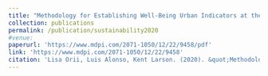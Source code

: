 ```yaml
---
title: "Methodology for Establishing Well-Being Urban Indicators at the District Level to be Used on the CityScope Platform"
collection: publications
permalink: /publication/sustainability2020
#venue:
paperurl: 'https://www.mdpi.com/2071-1050/12/22/9458/pdf'
link: 'https://www.mdpi.com/2071-1050/12/22/9458'
citation: 'Lisa Orii, Luis Alonso, Kent Larson. (2020). &quot;Methodology for Establishing Well-Being Urban Indicators at the District Level to be Used on the CityScope Platform.&quot; <i>Sustainability</i>, 12(22), 9458.'
---
```

